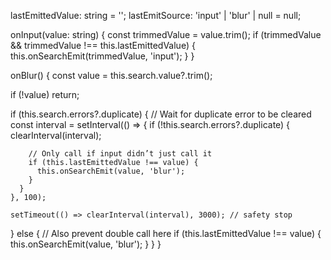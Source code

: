 lastEmittedValue: string = '';
lastEmitSource: 'input' | 'blur' | null = null;

onInput(value: string) {
  const trimmedValue = value.trim();
  if (trimmedValue && trimmedValue !== this.lastEmittedValue) {
    this.onSearchEmit(trimmedValue, 'input');
  }
}

onBlur() {
  const value = this.search.value?.trim();

  if (!value) return;

  if (this.search.errors?.duplicate) {
    // Wait for duplicate error to be cleared
    const interval = setInterval(() => {
      if (!this.search.errors?.duplicate) {
        clearInterval(interval);

        // Only call if input didn’t just call it
        if (this.lastEmittedValue !== value) {
          this.onSearchEmit(value, 'blur');
        }
      }
    }, 100);

    setTimeout(() => clearInterval(interval), 3000); // safety stop
  } else {
    // Also prevent double call here
    if (this.lastEmittedValue !== value) {
      this.onSearchEmit(value, 'blur');
    }
  }
}